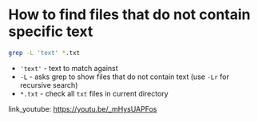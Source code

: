 # How to find files that do not contain specific text

```bash
grep -L 'text' *.txt
```

- `'text'` - text to match against
- `-L` - asks grep to show files that do not contain text (use ```-Lr``` for recursive search)
- `*.txt` - check all ```txt``` files in current directory


link_youtube: https://youtu.be/_mHysUAPFos
